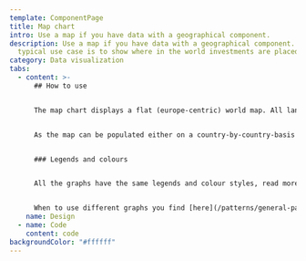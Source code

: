```yaml
---
template: ComponentPage
title: Map chart
intro: Use a map if you have data with a geographical component.
description: Use a map if you have data with a geographical component. The
  typical use case is to show where in the world investments are placed.
category: Data visualization
tabs:
  - content: >-
      ## How to use


      The map chart displays a flat (europe-centric) world map. All land mass is grey by default, and as the map is populated the countries/regions with data associated to them are coloured using the [LFUI map colours](/patterns/general-patterns/graphs-and-when-to-use-them#colour).


      As the map can be populated either on a country-by-country-basis or divided into regions, it is important to make sure that the legend corresponds to what is shown on the map.


      ### Legends and colours


      All the graphs have the same legends and colour styles, read more [here](/patterns/general-patterns/graphs-and-when-to-use-them#the-different-parts).


      When to use different graphs you find [here](/patterns/general-patterns/graphs-and-when-to-use-them#type-of-graph).
    name: Design
  - name: Code
    content: code
backgroundColor: "#ffffff"
---
```

